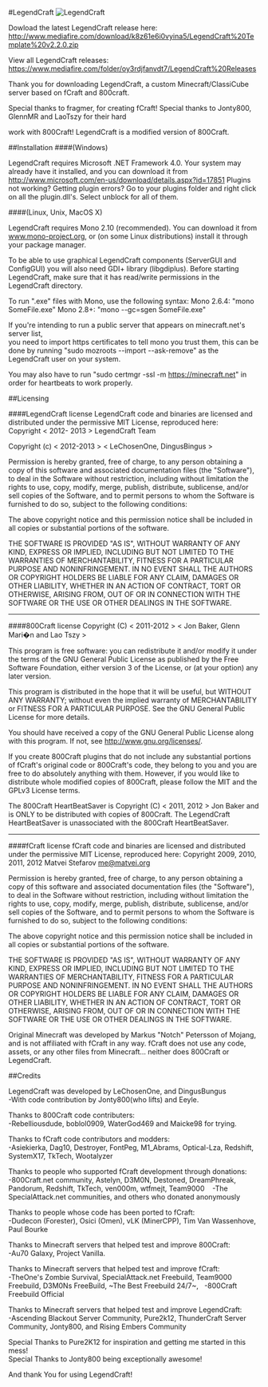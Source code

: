 ﻿
#LegendCraft
![LegendCraft](http://i.imgur.com/YNPR6p0.png "Ya it's a logo deal with it")<br />

Dowload the latest LegendCraft release here: 
http://www.mediafire.com/download/k8z61e6i0vyina5/LegendCraft%20Template%20v2.2.0.zip

View all LegendCraft releases:
https://www.mediafire.com/folder/oy3rdjfanvdt7/LegendCraft%20Releases

Thank you for downloading LegendCraft, a custom Minecraft/ClassiCube server based on fCraft and 800craft.

Special thanks to fragmer, for creating fCraft! Special thanks to Jonty800, GlennMR and LaoTszy for their hard 

work with
800Craft! LegendCraft is a modified version of 800Craft. 


##Installation 
####(Windows) 

LegendCraft requires Microsoft .NET Framework 4.0. Your system may already have it
installed, and you can download it from  http://www.microsoft.com/en-us/download/details.aspx?id=17851
Plugins not working? Getting plugin errors?
Go to your plugins folder and right click on all the plugin.dll's. Select unblock for all of them.

####(Linux, Unix, MacOS X)

LegendCraft requires Mono 2.10 (recommended). You can
download it from www.mono-project.org, or (on some Linux distributions) install
it through your package manager.

To be able to use graphical LegendCraft components (ServerGUI and ConfigGUI) you
will also need GDI+ library (libgdiplus). Before starting LegendCraft, make sure
that it has read/write permissions in the LegendCraft directory.

To run ".exe" files with Mono, use the following syntax:
Mono 2.6.4: "mono SomeFile.exe"
Mono 2.8+:  "mono --gc=sgen SomeFile.exe"

If you're intending to run a public server that appears on minecraft.net's server list, 	
you need to import https certificates to tell mono you trust them, this can be done by 
running "sudo mozroots --import --ask-remove" as the LegendCraft user on your system.

You may also have to run "sudo certmgr -ssl -m https://minecraft.net" in order for heartbeats to work 
properly.

##Licensing 

####LegendCraft license
LegendCraft code and binaries are licensed and distributed under the permissive MIT License, reproduced here: <br />
Copyright < 2012- 2013 > LegendCraft Team

Copyright (c) < 2012-2013 > < LeChosenOne, DingusBingus >

Permission is hereby granted, free of charge, to any person obtaining a copy
of this software and associated documentation files (the "Software"), to deal
in the Software without restriction, including without limitation the rights
to use, copy, modify, merge, publish, distribute, sublicense, and/or sell
copies of the Software, and to permit persons to whom the Software is
furnished to do so, subject to the following conditions:

The above copyright notice and this permission notice shall be included in
all copies or substantial portions of the software.

THE SOFTWARE IS PROVIDED "AS IS", WITHOUT WARRANTY OF ANY KIND, EXPRESS OR
IMPLIED, INCLUDING BUT NOT LIMITED TO THE WARRANTIES OF MERCHANTABILITY,
FITNESS FOR A PARTICULAR PURPOSE AND NONINFRINGEMENT. IN NO EVENT SHALL THE
AUTHORS OR COPYRIGHT HOLDERS BE LIABLE FOR ANY CLAIM, DAMAGES OR OTHER
LIABILITY, WHETHER IN AN ACTION OF CONTRACT, TORT OR OTHERWISE, ARISING FROM,
OUT OF OR IN CONNECTION WITH THE SOFTWARE OR THE USE OR OTHER DEALINGS IN
THE SOFTWARE.

--------------------------------------------------------------

####800Craft license
Copyright (C) < 2011-2012 > < Jon Baker, Glenn Mari�n and Lao Tszy >  

This program is free software: you can redistribute it and/or modify
it under the terms of the GNU General Public License as published by
the Free Software Foundation, either version 3 of the License, or
(at your option) any later version.

This program is distributed in the hope that it will be useful,
but WITHOUT ANY WARRANTY; without even the implied warranty of
MERCHANTABILITY or FITNESS FOR A PARTICULAR PURPOSE.  See the
GNU General Public License for more details.

You should have received a copy of the GNU General Public License
along with this program.  If not, see <http://www.gnu.org/licenses/>.

If you create 800Craft plugins that do not include any substantial portions of
fCraft's original code or 800Craft's code, they belong to you and you are free to do absolutely
anything with them. However, if you would like to distribute whole modified
copies of 800Craft, please follow the MIT and the GPLv3 License terms.

The 800Craft HeartBeatSaver is Copyright (C) < 2011, 2012 > Jon Baker 
and is ONLY to be distributed with copies of 800Craft.
The LegendCraft HeartBeatSaver is unassociated with the 800Craft HeartBeatSaver.

--------------------------------------------------------------
####fCraft license
fCraft code and binaries are licensed and distributed under the permissive MIT License, reproduced here:
Copyright 2009, 2010, 2011, 2012 Matvei Stefarov <me@matvei.org>

Permission is hereby granted, free of charge, to any person obtaining a copy
of this software and associated documentation files (the "Software"), to deal
in the Software without restriction, including without limitation the rights
to use, copy, modify, merge, publish, distribute, sublicense, and/or sell
copies of the Software, and to permit persons to whom the Software is
furnished to do so, subject to the following conditions:

The above copyright notice and this permission notice shall be included in
all copies or substantial portions of the software.

THE SOFTWARE IS PROVIDED "AS IS", WITHOUT WARRANTY OF ANY KIND, EXPRESS OR
IMPLIED, INCLUDING BUT NOT LIMITED TO THE WARRANTIES OF MERCHANTABILITY,
FITNESS FOR A PARTICULAR PURPOSE AND NONINFRINGEMENT. IN NO EVENT SHALL THE
AUTHORS OR COPYRIGHT HOLDERS BE LIABLE FOR ANY CLAIM, DAMAGES OR OTHER
LIABILITY, WHETHER IN AN ACTION OF CONTRACT, TORT OR OTHERWISE, ARISING FROM,
OUT OF OR IN CONNECTION WITH THE SOFTWARE OR THE USE OR OTHER DEALINGS IN
THE SOFTWARE.

Original Minecraft was developed by Markus "Notch" Petersson of Mojang, and is 
not affiliated with fCraft in any way. fCraft does not use any code, assets,
or any other files from Minecraft... neither does 800Craft or LegendCraft.



##Credits 

LegendCraft was developed by LeChosenOne, and DingusBungus <br />
-With code contribution by Jonty800(who lifts) and Eeyle.

Thanks to 800Craft code contributers:<br />
-Rebelliousdude, boblol0909, WaterGod469 and Maicke98 for trying. 

Thanks to fCraft code contributors and modders:<br />
-Asiekierka, Dag10, Destroyer, FontPeg, M1_Abrams, Optical-Lza, Redshift, SystemX17, TkTech, Wootalyzer

Thanks to people who supported fCraft development through donations:<br />
-800Craft.net community, Astelyn, D3M0N, Destoned, DreamPhreak, Pandorum, Redshift, TkTech, ven000m,  wtfmejt, Team9000 &nbsp;&nbsp;&nbsp;-The SpecialAttack.net communities, and others who donated anonymously

Thanks to people whose code has been ported to fCraft:<br />
-Dudecon (Forester), Osici (Omen), vLK (MinerCPP), Tim Van Wassenhove, Paul Bourke

Thanks to Minecraft servers that helped test and improve 800Craft:<br />
-Au70 Galaxy, Project Vanilla.

Thanks to Minecraft servers that helped test and improve fCraft:<br />
-TheOne's Zombie Survival, SpecialAttack.net Freebuild, Team9000 Freebuild, D3M0Ns FreeBuild, ~The Best Freebuild 24/7~, &nbsp;&nbsp;-800Craft Freebuild Official

Thanks to Minecraft servers that helped test and improve LegendCraft:<br />
-Ascending Blackout Server Community, Pure2k12, ThunderCraft Server Community, Jonty800, and Rising Embers Community

Special Thanks to Pure2K12 for inspiration and getting me started in this mess!<br />
Special Thanks to Jonty800 being exceptionally awesome!

And thank You for using LegendCraft!
